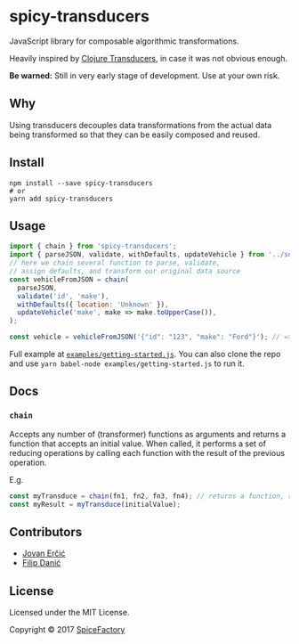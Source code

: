 # spicy-transducers

JavaScript library for composable algorithmic transformations.

Heavily inspired by [Clojure Transducers](https://clojure.org/reference/transducers), in case it was not obvious enough.

**Be warned:** Still in very early stage of development. Use at your own risk.

## Why

Using transducers decouples data transformations from the actual data being transformed so that they can be easily composed and reused.

## Install

```
npm install --save spicy-transducers
# or
yarn add spicy-transducers
```

## Usage

```javascript
import { chain } from 'spicy-transducers';
import { parseJSON, validate, withDefaults, updateVehicle } from '../somewhere';
// here we chain several function to parse, validate,
// assign defaults, and transform our original data source
const vehicleFromJSON = chain(
  parseJSON,
  validate('id', 'make'),
  withDefaults({ location: 'Unknown' }),
  updateVehicle('make', make => make.toUpperCase()),
);

const vehicle = vehicleFromJSON('{"id": "123", "make": "Ford"}'); // => { id: '123', location: 'Unknown', make: 'FORD' }
```
Full example at [`examples/getting-started.js`](https://github.com/spfr/spicy-transducers/blob/master/src/examples/getting-started.js). You can also clone the repo and use `yarn babel-node examples/getting-started.js` to run it.

## Docs
### `chain`

Accepts any number of (transformer) functions as arguments and returns a function that accepts an initial value. When called, it performs a set of reducing operations by calling each function with the result of the previous operation.

E.g.

```javascript
const myTransduce = chain(fn1, fn2, fn3, fn4); // returns a function, ready to be called with an initial value
const myResult = myTransduce(initialValue);

```

## Contributors

* [Jovan Erčić](https://github.com/jokka)
* [Filip Danić](https://github.com/filipdanic)

## License

Licensed under the MIT License.

Copyright © 2017 [SpiceFactory](https://spicefactory.co)
